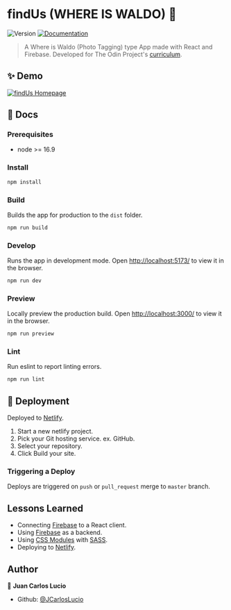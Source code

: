 # findUs (WHERE IS WALDO) 👋

![Version](https://img.shields.io/badge/version-0.1.0-blue.svg?cacheSeconds=2592000)
[![Documentation](https://img.shields.io/badge/documentation-yes-brightgreen.svg)](https://github.com/JCarlosLucio/where-is-waldo#readme)

> A Where is Waldo (Photo Tagging) type App made with React and Firebase.
> Developed for The Odin Project's
> [curriculum](https://www.theodinproject.com/lessons/node-path-javascript-where-s-waldo-a-photo-tagging-app).

## ✨ Demo

[![findUs Homepage](../media/find-us-desktop.webp?raw=true)](https://lucio-where-is-waldo.netlify.app/)

## 📜 Docs

### Prerequisites

- node >= 16.9

### Install

```sh
npm install
```

### Build

Builds the app for production to the `dist` folder.

```sh
npm run build
```

### Develop

Runs the app in development mode. Open
[http://localhost:5173/](http://localhost:5173/) to view it in the browser.

```sh
npm run dev
```

### Preview

Locally preview the production build. Open
[http://localhost:3000/](http://localhost:3000/) to view it in the browser.

```sh
npm run preview
```

### Lint

Run eslint to report linting errors.

```sh
npm run lint
```

## 🚀 Deployment

Deployed to [Netlify](https://www.netlify.com/).

1. Start a new netlify project.
2. Pick your Git hosting service. ex. GitHub.
3. Select your repository.
4. Click Build your site.

### Triggering a Deploy

Deploys are triggered on `push` or `pull_request` merge to `master` branch.

## Lessons Learned

- Connecting [Firebase](https://firebase.google.com) to a React client.
- Using [Firebase](https://firebase.google.com) as a backend.
- Using [CSS Modules](https://github.com/css-modules/css-modules) with
  [SASS](https://sass-lang.com/).
- Deploying to [Netlify](https://www.netlify.com/).

## Author

👤 **Juan Carlos Lucio**

- Github: [@JCarlosLucio](https://github.com/JCarlosLucio)
